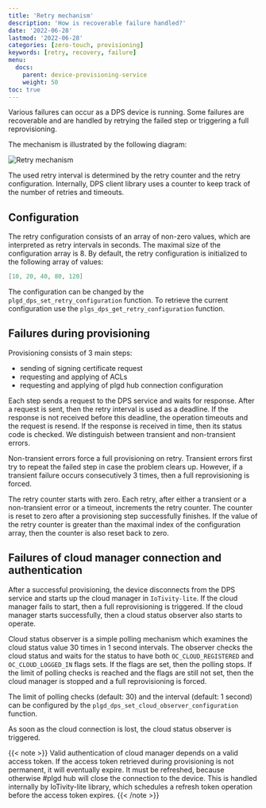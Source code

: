 ```yaml
---
title: 'Retry mechanism'
description: 'How is recoverable failure handled?'
date: '2022-06-28'
lastmod: '2022-06-28'
categories: [zero-touch, provisioning]
keywords: [retry, recovery, failure]
menu:
  docs:
    parent: device-provisioning-service
    weight: 50
toc: true
---
```


Various failures can occur as a DPS device is running. Some failures are recoverable and are handled by retrying the failed step or triggering a full reprovisioning.

The mechanism is illustrated by the following diagram:

![Retry mechanism](../static/retry-mechanism.drawio.svg)

The used retry interval is determined by the retry counter and the retry configuration. Internally, DPS client library uses a counter to keep track of the number of retries and timeouts.

## Configuration

The retry configuration consists of an array of non-zero values, which are interpreted as retry intervals in seconds. The maximal size of the configuration array is 8. By default, the retry configuration is initialized to the following array of values:

```C
[10, 20, 40, 80, 120]
```

The configuration can be changed by the `plgd_dps_set_retry_configuration` function. To retrieve the current configuration use the `plgs_dps_get_retry_configuration` function.

## Failures during provisioning

Provisioning consists of 3 main steps:

* sending of signing certificate request
* requesting and applying of ACLs
* requesting and applying of plgd hub connection configuration

Each step sends a request to the DPS service and waits for response. After a request is sent, then the retry interval is used as a deadline. If the response is not received before this deadline, the operation timeouts and the request is resend. If the response is received in time, then its status code is checked. We distinguish between transient and non-transient errors.

Non-transient errors force a full provisioning on retry. Transient errors first try to repeat the failed step in case the problem clears up. However, if a transient failure occurs consecutively 3 times, then a full reprovisioning is forced.

The retry counter starts with zero. Each retry, after either a transient or a non-transient error or a timeout, increments the retry counter. The counter is reset to zero after a provisioning step successfully finishes. If the value of the retry counter is greater than the maximal index of the configuration array, then the counter is also reset back to zero.

## Failures of cloud manager connection and authentication

After a successful provisioning, the device disconnects from the DPS service and starts up the cloud manager in `IoTivity-lite`. If the cloud manager fails to start, then a full reprovisioning is triggered. If the cloud manager starts successfully, then a cloud status observer also starts to operate.

Cloud status observer is a simple polling mechanism which examines the cloud status value 30 times in 1 second intervals. The observer checks the cloud status and waits for the status to have both `OC_CLOUD_REGISTERED` and `OC_CLOUD_LOGGED_IN` flags sets. If the flags are set, then the polling stops. If the limit of polling checks is reached and the flags are still not set, then the cloud manager is stopped and a full reprovisioning is forced.

The limit of polling checks (default: 30) and the interval (default: 1 second) can be configured by the `plgd_dps_set_cloud_observer_configuration` function.

As soon as the cloud connection is lost, the cloud status observer is triggered.

{{< note >}}
Valid authentication of cloud manager depends on a valid access token. If the access token retrieved during provisioning is not permanent, it will eventually expire. It must be refreshed, because otherwise #plgd hub will close the connection to the device. This is handled internally by IoTivity-lite library, which schedules a refresh token operation before the access token expires.
{{< /note >}}

